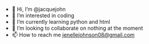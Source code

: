 - 👋 Hi, I’m @jacquejohn
- 👀 I’m interested in coding
- 🌱 I’m currently learning python and html
- 💞️ I’m looking to collaborate on nothing at the moment
- 📫 How to reach me jenellejohnson08@gmail.com


<!---
jacquejohn/jacquejohn is a ✨ special ✨ repository because its `README.md` (this file) appears on your GitHub profile.
You can click the Preview link to take a look at your changes.
--->
